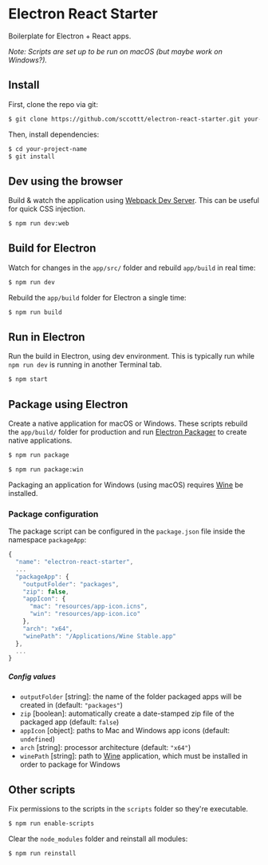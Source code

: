 # Electron React Starter
Boilerplate for Electron + React apps.

*Note: Scripts are set up to be run on macOS (but maybe work on Windows?).*


## Install

First, clone the repo via git:

```bash
$ git clone https://github.com/sccottt/electron-react-starter.git your-project-name
```

Then, install dependencies:

```bash
$ cd your-project-name
$ git install
```

## Dev using the browser

Build & watch the application using [Webpack Dev Server](https://webpack.js.org/configuration/dev-server/). This can be useful for quick CSS injection.

```bash
$ npm run dev:web
```


## Build for Electron

Watch for changes in the `app/src/` folder and rebuild `app/build` in real time:

```bash
$ npm run dev
```

Rebuild the `app/build` folder for Electron a single time:

```bash
$ npm run build
```


## Run in Electron

Run the build in Electron, using dev environment. This is typically run while `npm run dev` is running in another Terminal tab.

```bash
$ npm start
```


## Package using Electron

Create a native application for macOS or Windows. These scripts rebuild the `app/build/` folder for production and run [Electron Packager](https://github.com/electron-userland/electron-packager) to create native applications.

```bash
$ npm run package
```

```bash
$ npm run package:win
```

Packaging an application for Windows (using macOS) requires [Wine](https://www.winehq.org) be installed.


### Package configuration

The package script can be configured in the `package.json` file inside the namespace `packageApp`:

```js
{
  "name": "electron-react-starter",
  ...
  "packageApp": {
    "outputFolder": "packages",
    "zip": false,
    "appIcon": {
      "mac": "resources/app-icon.icns",
      "win": "resources/app-icon.ico"
    },
    "arch": "x64",
    "winePath": "/Applications/Wine Stable.app"
  },
  ...
}
```

##### Config values
- `outputFolder` [string]: the name of the folder packaged apps will be created in (default: `"packages"`)
- `zip` [boolean]: automatically create a date-stamped zip file of the packaged app (default: `false`)
- `appIcon` [object]: paths to Mac and Windows app icons (default: `undefined`)
- `arch` [string]: processor architecture (default: `"x64"`)
- `winePath` [string]: path to [Wine](https://www.winehq.org) application, which must be installed in order to package for Windows



## Other scripts

Fix permissions to the scripts in the `scripts` folder so they're executable.

```bash
$ npm run enable-scripts
```

Clear the `node_modules` folder and reinstall all modules:

```bash
$ npm run reinstall
```
